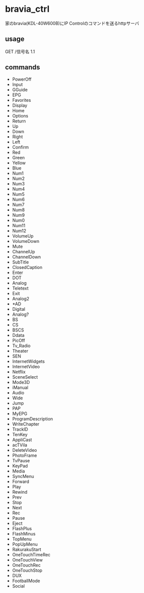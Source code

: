 # bravia_ctrl

家のbravia(KDL-40W600B)にIP Controlのコマンドを送るhttpサーバ

## usage
GET /信号名 1.1

## commands
- PowerOff
- Input
- GGuide
- EPG
- Favorites
- Display
- Home
- Options
- Return
- Up
- Down
- Right
- Left
- Confirm
- Red
- Green
- Yellow
- Blue
- Num1
- Num2
- Num3
- Num4
- Num5
- Num6
- Num7
- Num8
- Num9
- Num0
- Num11
- Num12
- VolumeUp
- VolumeDown
- Mute
- ChannelUp
- ChannelDown
- SubTitle
- ClosedCaption
- Enter
- DOT
- Analog
- Teletext
- Exit
- Analog2
- *AD
- Digital
- Analog?
- BS
- CS
- BSCS
- Ddata
- PicOff
- Tv_Radio
- Theater
- SEN
- InternetWidgets
- InternetVideo
- Netflix
- SceneSelect
- Mode3D
- iManual
- Audio
- Wide
- Jump
- PAP
- MyEPG
- ProgramDescription
- WriteChapter
- TrackID
- TenKey
- AppliCast
- acTVila
- DeleteVideo
- PhotoFrame
- TvPause
- KeyPad
- Media
- SyncMenu
- Forward
- Play
- Rewind
- Prev
- Stop
- Next
- Rec
- Pause
- Eject
- FlashPlus
- FlashMinus
- TopMenu
- PopUpMenu
- RakurakuStart
- OneTouchTimeRec
- OneTouchView
- OneTouchRec
- OneTouchStop
- DUX
- FootballMode
- Social
